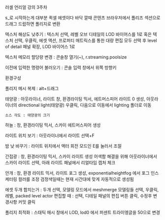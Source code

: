 러셀 언리얼 강의 3주차

s_로 시작하는게 대부분 퀵셀 에셋이다
바닥 깔때 콘텐츠 브라우저에서 폴리즈 섹션으로 드래그 드랍하면 폴리지로 변환

텍스처 해상도 낮추기 : 텍스처 선택, 레벨 오브 디테일의 LOD 바이어스를 1로
		혹은 텍스처 선택, 우클릭, 에셋 액션, 프로퍼티 매트릭스를 통한 대량 편집
			모두 선택 후 level of detail 패널 확장, LOD 바이어스 1로

텍스처 메모리 할당량 변경 : 콘솔창 열기(~), r.streaming.poolsize

이전에 입력한 명령어 불러오기 : 콘솔 입력 창에서 위쪽 방향키

환경구성

폴리지 메시 복제 : alt+드래그

태양광 : 아웃라이너, 라이트
	창, 환경라이팅 믹서, 에트머스피어 라이트 0 생성, 아웃라이너의 directional light(태양광) 우클릭, 
	다음으로 이동에서 lighting 폴더로 이동
	
	소스 각도 : 태양광의 크기
	

하늘 : 창, 환경라이팅 믹서, 스카이 에트머스피어 생성

라이트 위치 보기 : 아웃라이너에서 라이트 선택+F

밤 낮 바꾸기 : 라이트 위치에서 액터 회전 모드인 E를 눌러서 조절

간접광 : 창, 환경라이팅 믹서, 스카이 라이트 생성
	어색함 해결을 위해 아웃라이너에서 스카이 라이트 선택, 아래 라이트 패널에서 리얼타임 캡처 체크

안개 : 창, 환경 라이트 믹서, 라이트 포그 생성, exponentialheightfog 에서 포그 인스케터링 컬러를 조정
	검정색일때는 현재 시간대에 맞게 자동적으로 생성됨

에셋 두개 합치는거 : 두개 선택, 모델링 모드에서 meshmerge
	모델링들 선택, 우클릭, 레벨, packed level actor
	편집할 때 : 선택, 디테일 패널의 편집 버튼 클릭, 수정후 변경사항 커밋 클릭

폴리지 최적화 : 스태틱 매시 창에서 LOD, lod0 에서 퍼센트 트라이엥글을 50으로 변경








